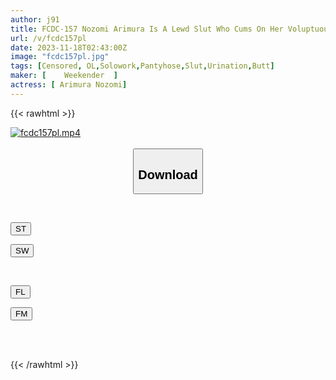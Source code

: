 ```yaml
---
author: j91
title: FCDC-157 Nozomi Arimura Is A Lewd Slut Who Cums On Her Voluptuous, Big-assed Secretary Who Uses Her Nipples To Tempt Employees.
url: /v/fcdc157pl
date: 2023-11-18T02:43:00Z
image: "fcdc157pl.jpg"
tags: [Censored, OL,Solowork,Pantyhose,Slut,Urination,Butt]
maker: [	Weekender  ]
actress: [ Arimura Nozomi]
---
```



{{< rawhtml >}}

<div class="video" data-videoid="G9BRybZPG7t1M8P">
    <a href="javascript:;">
        <img src="/v/fcdc157pl/fcdc157pl.jpg" width="WIDTH" height="HEIGHT" alt="fcdc157pl.mp4" loading="lazy">
    </a>
</div>

<script type="text/javascript" src="https://j91.asia/asset/on-demand-st.js"></script>

<br>
  <link rel="stylesheet" href="https://j91.asia/asset/bs5.css">
  
  <center>
  <button class="btn btn-primary" type="button" data-bs-toggle="collapse" data-bs-target=".multi-collapse" aria-expanded="false" aria-controls="multiCollapseExample1 multiCollapseExample2"><h2>Download</h2></button></center>
</p>
<div class="row">
  <div class="col">
    <div class="collapse multi-collapse" id="multiCollapseExample1">
      <div class="card card-body">
	      	      <br>
<div class="buttons">  
<p><a href="https://streamtape.to/v/G9BRybZPG7t1M8P" target="_blank"><button class="btn-hover color-3"><i class="fa fa-download"></i> ST</button></a></p>
<p><a href="https://flaswish.com/6j7i18xdc21h" target="_blank"><button class="btn-hover color-2"><i class="fa fa-download"></i> SW</button></a></p></div>
    </div>
  </div>
</div>
  <div class="col">
    <div class="collapse multi-collapse" id="multiCollapseExample2">
      <div class="card card-body">
	      <br>
<div class="buttons">
<p><a href="https://filelions.site/f/2cer8d7n3hlj" target="_blank"><button class="btn-hover color-9"><i class="fa fa-download"></i> FL</button></a></p>
<p><a href="javascript:;" target="_blank"><button class="btn-hover color-8"><i class="fa fa-download"></i> FM</button></a></p></div>
<br><br>
      </div>
    </div>
  </div>
</div>

{{< /rawhtml >}}